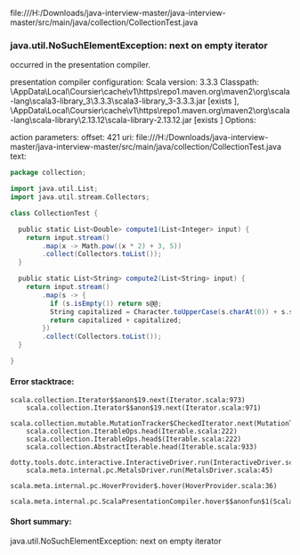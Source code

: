 file:///H:/Downloads/java-interview-master/java-interview-master/src/main/java/collection/CollectionTest.java
### java.util.NoSuchElementException: next on empty iterator

occurred in the presentation compiler.

presentation compiler configuration:
Scala version: 3.3.3
Classpath:
<HOME>\AppData\Local\Coursier\cache\v1\https\repo1.maven.org\maven2\org\scala-lang\scala3-library_3\3.3.3\scala3-library_3-3.3.3.jar [exists ], <HOME>\AppData\Local\Coursier\cache\v1\https\repo1.maven.org\maven2\org\scala-lang\scala-library\2.13.12\scala-library-2.13.12.jar [exists ]
Options:



action parameters:
offset: 421
uri: file:///H:/Downloads/java-interview-master/java-interview-master/src/main/java/collection/CollectionTest.java
text:
```scala
package collection;

import java.util.List;
import java.util.stream.Collectors;

class CollectionTest {

  public static List<Double> compute1(List<Integer> input) {
    return input.stream()
        .map(x -> Math.pow((x * 2) + 3, 5))
        .collect(Collectors.toList());
  }

  public static List<String> compute2(List<String> input) {
    return input.stream()
        .map(s -> {
          if (s.isEmpty()) return s@@;
          String capitalized = Character.toUpperCase(s.charAt(0)) + s.substring(1);
          return capitalized + capitalized;
        })
        .collect(Collectors.toList());
  }

}

```



#### Error stacktrace:

```
scala.collection.Iterator$$anon$19.next(Iterator.scala:973)
	scala.collection.Iterator$$anon$19.next(Iterator.scala:971)
	scala.collection.mutable.MutationTracker$CheckedIterator.next(MutationTracker.scala:76)
	scala.collection.IterableOps.head(Iterable.scala:222)
	scala.collection.IterableOps.head$(Iterable.scala:222)
	scala.collection.AbstractIterable.head(Iterable.scala:933)
	dotty.tools.dotc.interactive.InteractiveDriver.run(InteractiveDriver.scala:168)
	scala.meta.internal.pc.MetalsDriver.run(MetalsDriver.scala:45)
	scala.meta.internal.pc.HoverProvider$.hover(HoverProvider.scala:36)
	scala.meta.internal.pc.ScalaPresentationCompiler.hover$$anonfun$1(ScalaPresentationCompiler.scala:389)
```
#### Short summary: 

java.util.NoSuchElementException: next on empty iterator
